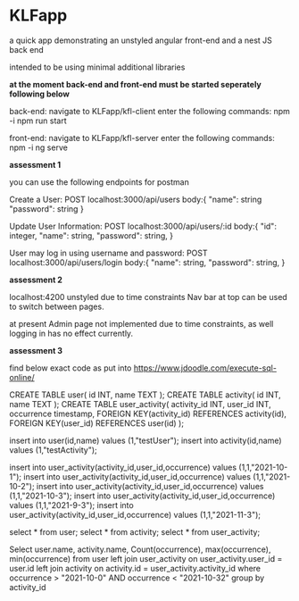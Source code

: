 # KLFapp
a quick app demonstrating an unstyled angular front-end and a nest JS back end

intended to be using minimal additional libraries

**at the moment back-end and front-end must be started seperately following below**

back-end: 
navigate to KLFapp/kfl-client 
enter the following commands:
npm -i
npm run start

front-end: 
navigate to KLFapp/kfl-server 
enter the following commands:
npm -i
ng serve

**assessment 1**

you can use the following endpoints for postman

Create a User:
POST
localhost:3000/api/users
body:{
"name": string
"password": string
}

Update User Information:
POST
localhost:3000/api/users/:id
body:{
"id": integer,
"name": string,
"password": string,
}

User may log in using username and password:
POST
localhost:3000/api/users/login
body:{
"name": string,
"password": string,
}


**assessment 2**

localhost:4200
unstyled due to time constraints
Nav bar at top can be used to switch between pages.

at present Admin page not implemented due to time constraints, as well logging in has no effect currently.

**assessment 3**

find below exact code as put into https://www.jdoodle.com/execute-sql-online/

CREATE TABLE user(
id INT,
name TEXT
);
CREATE TABLE activity(
id INT,
name TEXT
);
CREATE TABLE user_activity(
activity_id INT,
user_id INT,
occurrence timestamp,
FOREIGN KEY(activity_id) REFERENCES activity(id),
FOREIGN KEY(user_id) REFERENCES user(id)
);

insert into user(id,name) values (1,"testUser");
insert into activity(id,name) values (1,"testActivity");

insert into user_activity(activity_id,user_id,occurrence) values (1,1,"2021-10-1");
insert into user_activity(activity_id,user_id,occurrence) values (1,1,"2021-10-2");
insert into user_activity(activity_id,user_id,occurrence) values (1,1,"2021-10-3");
insert into user_activity(activity_id,user_id,occurrence) values (1,1,"2021-9-3");
insert into user_activity(activity_id,user_id,occurrence) values (1,1,"2021-11-3");

select * from user;
select * from activity;
select * from user_activity;


Select user.name, activity.name, Count(occurrence), max(occurrence), min(occurrence) from user left join user_activity on user_activity.user_id = user.id left join activity on activity.id = user_activity.activity_id where occurrence > "2021-10-0" AND occurrence < "2021-10-32" group by activity_id
